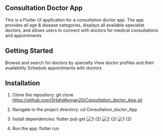 ## Consultation Doctor App
This is a Flutter UI application for a consultation doctor app. The app provides all age & disease categories, displays all available specialist doctors, and allows users to connect with doctors for medical consultations and appointments 

## Getting Started

Browse and search for doctors by specialty
View doctor profiles and their availability
Schedule appointments with doctors

## Installation
1. Clone the repository:
git clone https://github.com/SHahdAyman20/Consultation_doctor_App.git

2. Navigate to the project directory:
cd Consultation_doctor_App

3. Install dependencies:
flutter pub get
![3 (2)](https://github.com/SHahdAyman20/Consultation_doctor_App/assets/121692567/b83c2831-302a-422a-a882-2692534950ab)
![2 (2)](https://github.com/SHahdAyman20/Consultation_doctor_App/assets/121692567/b0f188b6-8703-4f9a-adda-42e7dfe48a7e)
![1 (2)](https://github.com/SHahdAyman20/Consultation_doctor_App/assets/121692567/ae119bb0-c794-4ae8-8d0c-73885e89a3b3)




5. Run the app:
flutter run
```




